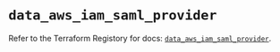 # `data_aws_iam_saml_provider`

Refer to the Terraform Registory for docs: [`data_aws_iam_saml_provider`](https://registry.terraform.io/providers/hashicorp/aws/4.67.0/docs/data-sources/iam_saml_provider).

